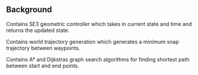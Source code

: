 ## Background
Contains SE3 geometric controller which takes in current state and time and returns the updated state.

Contains world trajectory generation which generates a minimum snap trajectory between waypoints.

Contains A* and Dijkstras graph search algorithms for finding shortest path between start and end points. 

